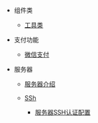 * 组件类

  * [工具类](component-class/Utils.md)

* 支付功能

  * [微信支付](pay/README.md)

* 服务器

    * [服务器介绍](server/README.md)

    * [SSh](server/ssh/README.md) 
    
        * [服务器SSH认证配置](server/ssh/服务器SSH认证配置.md)


    
   
